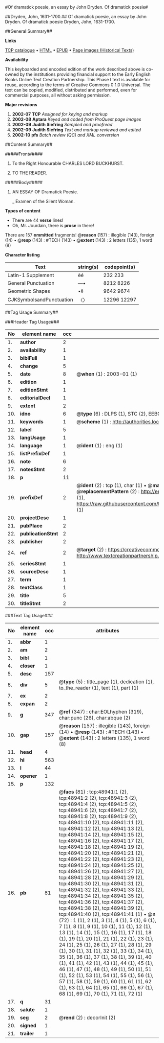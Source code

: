 #Of dramatick poesie, an essay by John Dryden. Of dramatick poesie#

##Dryden, John, 1631-1700.##
Of dramatick poesie, an essay by John Dryden.
Of dramatick poesie
Dryden, John, 1631-1700.

##General Summary##

**Links**

[TCP catalogue](http://www.ota.ox.ac.uk/tcp/)  • 
[HTML](http://tei.it.ox.ac.uk/tcp/Texts-HTML/free/A36/A36661.html)  • 
[EPUB](http://tei.it.ox.ac.uk/tcp/Texts-EPUB/free/A36/A36661.epub) • 
[Page images (Historical Texts)](https://data.historicaltexts.jisc.ac.uk/view?pubId=eebo-11774848e&pageId=eebo-11774848e-48941-1)

**Availability**

This keyboarded and encoded edition of the
	       work described above is co-owned by the institutions
	       providing financial support to the Early English Books
	       Online Text Creation Partnership. This Phase I text is
	       available for reuse, according to the terms of Creative
	       Commons 0 1.0 Universal. The text can be copied,
	       modified, distributed and performed, even for
	       commercial purposes, all without asking permission.

**Major revisions**

1. __2002-07__ __TCP__ *Assigned for keying and markup*
1. __2002-08__ __Aptara__ *Keyed and coded from ProQuest page images*
1. __2002-09__ __Judith Siefring__ *Sampled and proofread*
1. __2002-09__ __Judith Siefring__ *Text and markup reviewed and edited*
1. __2002-10__ __pfs__ *Batch review (QC) and XML conversion*

##Content Summary##

#####Front#####

1. To the Right Honourable
CHARLES LORD BUCKHURST.

1. TO THE
READER.

#####Body#####

1. AN
ESSAY
OF
Dramatick Poesie.

    _ Examen of the Silent Woman.

**Types of content**

  * There are 44 **verse** lines!
  * Oh, Mr. Jourdain, there is **prose** in there!

There are 157 **ommitted** fragments! 
 @__reason__ (157) : illegible (143), foreign (14)  •  @__resp__ (143) : #TECH (143)  •  @__extent__ (143) : 2 letters (135), 1 word (8)

**Character listing**


|Text|string(s)|codepoint(s)|
|---|---|---|
|Latin-1 Supplement|èé|232 233|
|General Punctuation|—•|8212 8226|
|Geometric Shapes|▪◊|9642 9674|
|CJKSymbolsandPunctuation|〈〉|12296 12297|

##Tag Usage Summary##

###Header Tag Usage###

|No|element name|occ|attributes|
|---|---|---|---|
|1.|__author__|2||
|2.|__availability__|1||
|3.|__biblFull__|1||
|4.|__change__|5||
|5.|__date__|8| @__when__ (1) : 2003-01 (1)|
|6.|__edition__|1||
|7.|__editionStmt__|1||
|8.|__editorialDecl__|1||
|9.|__extent__|2||
|10.|__idno__|6| @__type__ (6) : DLPS (1), STC (2), EEBO-CITATION (1), OCLC (1), VID (1)|
|11.|__keywords__|1| @__scheme__ (1) : http://authorities.loc.gov/ (1)|
|12.|__label__|5||
|13.|__langUsage__|1||
|14.|__language__|1| @__ident__ (1) : eng (1)|
|15.|__listPrefixDef__|1||
|16.|__note__|6||
|17.|__notesStmt__|2||
|18.|__p__|11||
|19.|__prefixDef__|2| @__ident__ (2) : tcp (1), char (1)  •  @__matchPattern__ (2) : ([0-9\-]+):([0-9IVX]+) (1), (.+) (1)  •  @__replacementPattern__ (2) : http://eebo.chadwyck.com/downloadtiff?vid=$1&page=$2 (1), https://raw.githubusercontent.com/textcreationpartnership/Texts/master/tcpchars.xml#$1 (1)|
|20.|__projectDesc__|1||
|21.|__pubPlace__|2||
|22.|__publicationStmt__|2||
|23.|__publisher__|2||
|24.|__ref__|2| @__target__ (2) : https://creativecommons.org/publicdomain/zero/1.0/ (1), http://www.textcreationpartnership.org/docs/. (1)|
|25.|__seriesStmt__|1||
|26.|__sourceDesc__|1||
|27.|__term__|1||
|28.|__textClass__|1||
|29.|__title__|5||
|30.|__titleStmt__|2||


###Text Tag Usage###

|No|element name|occ|attributes|
|---|---|---|---|
|1.|__abbr__|1||
|2.|__am__|2||
|3.|__bibl__|1||
|4.|__closer__|1||
|5.|__desc__|157||
|6.|__div__|5| @__type__ (5) : title_page (1), dedication (1), to_the_reader (1), text (1), part (1)|
|7.|__ex__|2||
|8.|__expan__|2||
|9.|__g__|347| @__ref__ (347) : char:EOLhyphen (319), char:punc (26), char:abque (2)|
|10.|__gap__|157| @__reason__ (157) : illegible (143), foreign (14)  •  @__resp__ (143) : #TECH (143)  •  @__extent__ (143) : 2 letters (135), 1 word (8)|
|11.|__head__|4||
|12.|__hi__|563||
|13.|__l__|44||
|14.|__opener__|1||
|15.|__p__|132||
|16.|__pb__|81| @__facs__ (81) : tcp:48941:1 (2), tcp:48941:2 (2), tcp:48941:3 (2), tcp:48941:4 (2), tcp:48941:5 (2), tcp:48941:6 (2), tcp:48941:7 (2), tcp:48941:8 (2), tcp:48941:9 (2), tcp:48941:10 (2), tcp:48941:11 (2), tcp:48941:12 (2), tcp:48941:13 (2), tcp:48941:14 (2), tcp:48941:15 (2), tcp:48941:16 (2), tcp:48941:17 (2), tcp:48941:18 (2), tcp:48941:19 (2), tcp:48941:20 (2), tcp:48941:21 (2), tcp:48941:22 (2), tcp:48941:23 (2), tcp:48941:24 (2), tcp:48941:25 (2), tcp:48941:26 (2), tcp:48941:27 (2), tcp:48941:28 (2), tcp:48941:29 (2), tcp:48941:30 (2), tcp:48941:31 (2), tcp:48941:32 (2), tcp:48941:33 (2), tcp:48941:34 (2), tcp:48941:35 (2), tcp:48941:36 (2), tcp:48941:37 (2), tcp:48941:38 (2), tcp:48941:39 (2), tcp:48941:40 (2), tcp:48941:41 (1)  •  @__n__ (72) : 1 (1), 2 (1), 3 (1), 4 (1), 5 (1), 6 (1), 7 (1), 8 (1), 9 (1), 10 (1), 11 (1), 12 (1), 13 (1), 14 (1), 15 (1), 16 (1), 17 (1), 18 (1), 19 (1), 20 (1), 21 (1), 22 (1), 23 (1), 24 (1), 25 (1), 26 (1), 27 (1), 28 (1), 29 (1), 30 (1), 31 (1), 32 (1), 33 (1), 34 (1), 35 (1), 36 (1), 37 (1), 38 (1), 39 (1), 40 (1), 41 (1), 42 (1), 43 (1), 44 (1), 45 (1), 46 (1), 47 (1), 48 (1), 49 (1), 50 (1), 51 (1), 52 (1), 53 (1), 54 (1), 55 (1), 56 (1), 57 (1), 58 (1), 59 (1), 60 (1), 61 (1), 62 (1), 63 (1), 64 (1), 65 (1), 66 (1), 67 (1), 68 (1), 69 (1), 70 (1), 71 (1), 72 (1)|
|17.|__q__|31||
|18.|__salute__|1||
|19.|__seg__|2| @__rend__ (2) : decorInit (2)|
|20.|__signed__|1||
|21.|__trailer__|1||
